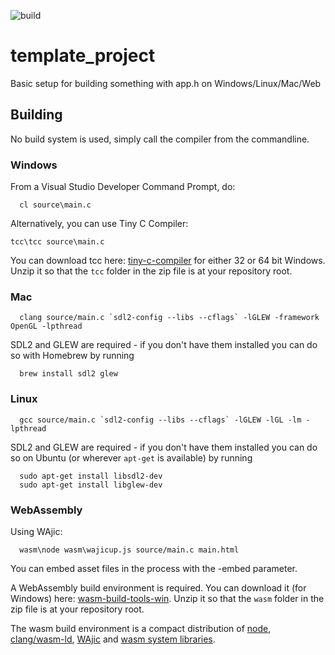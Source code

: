 ![build](https://github.com/mattiasgustavsson/template_project/actions/workflows/main.yml/badge.svg)

# template_project
Basic setup for building something with app.h on Windows/Linux/Mac/Web

## Building

No build system is used, simply call the compiler from the commandline.


### Windows

From a Visual Studio Developer Command Prompt, do:
```
  cl source\main.c
```  

Alternatively, you can use Tiny C Compiler:
```
tcc\tcc source\main.c
```
You can download tcc here: [tiny-c-compiler](https://github.com/mattiasgustavsson/template_project/releases/tag/tiny-c-compiler) for either 32 or 64 bit Windows. Unzip it so that the `tcc` folder in the zip file is at your repository root.

### Mac

```
  clang source/main.c `sdl2-config --libs --cflags` -lGLEW -framework OpenGL -lpthread
```

SDL2 and GLEW are required - if you don't have them installed you can do so with Homebrew by running
```
  brew install sdl2 glew  
```


### Linux

```
  gcc source/main.c `sdl2-config --libs --cflags` -lGLEW -lGL -lm -lpthread
```

SDL2 and GLEW are required - if you don't have them installed you can do so on Ubuntu (or wherever `apt-get` is available) by running
```
  sudo apt-get install libsdl2-dev
  sudo apt-get install libglew-dev
```


### WebAssembly

Using WAjic:
```
  wasm\node wasm\wajicup.js source/main.c main.html
```
You can embed asset files in the process with the -embed parameter. 

A WebAssembly build environment is required. You can download it (for Windows) here: [wasm-build-tools-win](https://github.com/mattiasgustavsson/template_project/releases/download/wasm-build-tools/wasm-build-tools-win.zip).
Unzip it so that the `wasm` folder in the zip file is at your repository root.

The wasm build environment is a compact distribution of [node](https://nodejs.org/en/download/), [clang/wasm-ld](https://releases.llvm.org/download.html),
[WAjic](https://github.com/schellingb/wajic) and [wasm system libraries](https://github.com/emscripten-core/emscripten/tree/main/system).

